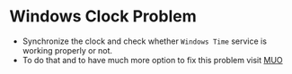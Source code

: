 # Windows Clock Problem
- Synchronize the clock and check whether `Windows Time` service is working properly or not. 
- To do that and to have much more option to fix this problem visit [MUO](https://www.makeuseof.com/tag/3-reasons-windows-computer-loses-time-date/)
